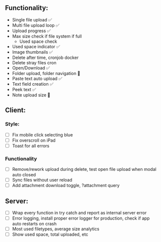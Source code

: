 ## Functionality:

- Single file upload ✅
- Multi file upload loop ✅
- Upload progress ✅
- Max size check if file system if full
  - Used space check
- Used space indicator ✅
- Image thumbnails ✅
- Delete after time, cronjob docker
- Delete stray files cron
- Open/Download ✅
- Folder upload, folder navigation 🤔
- Paste text auto upload ✅
- Text field creation ✅
- Peek text ✅
- Note upload size 🤔

## Client:

### Style:

- [ ] Fix mobile click selecting blue
- [ ] Fix overscroll on iPad
- [ ] Toast for all errors

### Functionality

- [ ] Remove/rework upload during delete, test open file upload when modal auto closed
- [ ] Sync files without user reload
- [ ] Add attachment download toggle, ?attachment query

## Server:

- [ ] Wrap every function in try catch and report as internal server error
- [ ] Error logging, install proper error logger for production, check if app auto restarts on crash
- [ ] Most used filetypes, average size analytics
- [ ] Show used space, total uploaded, etc
